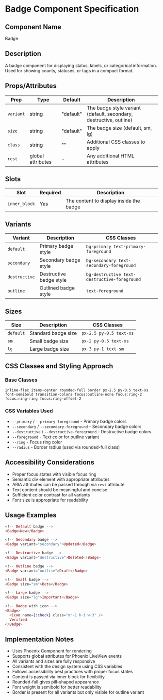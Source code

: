 # Badge Component Specification

## Component Name
Badge

## Description
A badge component for displaying status, labels, or categorical information. Used for showing counts, statuses, or tags in a compact format.

## Props/Attributes
| Prop | Type | Default | Description |
|------|------|---------|-------------|
| `variant` | string | "default" | The badge style variant (default, secondary, destructive, outline) |
| `size` | string | "default" | The badge size (default, sm, lg) |
| `class` | string | "" | Additional CSS classes to apply |
| `rest` | global attributes | - | Any additional HTML attributes |

## Slots
| Slot | Required | Description |
|------|----------|-------------|
| `inner_block` | Yes | The content to display inside the badge |

## Variants
| Variant | Description | CSS Classes |
|---------|-------------|-------------|
| `default` | Primary badge style | `bg-primary text-primary-foreground` |
| `secondary` | Secondary badge style | `bg-secondary text-secondary-foreground` |
| `destructive` | Destructive badge style | `bg-destructive text-destructive-foreground` |
| `outline` | Outlined badge style | `text-foreground` |

## Sizes
| Size | Description | CSS Classes |
|------|-------------|-------------|
| `default` | Standard badge size | `px-2.5 py-0.5 text-xs` |
| `sm` | Small badge size | `px-2 py-0.5 text-xs` |
| `lg` | Large badge size | `px-3 py-1 text-sm` |

## CSS Classes and Styling Approach
### Base Classes
```
inline-flex items-center rounded-full border px-2.5 py-0.5 text-xs font-semibold transition-colors focus:outline-none focus:ring-2 focus:ring-ring focus:ring-offset-2
```

### CSS Variables Used
- `--primary` / `--primary-foreground` - Primary badge colors
- `--secondary` / `--secondary-foreground` - Secondary badge colors
- `--destructive` / `--destructive-foreground` - Destructive badge colors
- `--foreground` - Text color for outline variant
- `--ring` - Focus ring color
- `--radius` - Border radius (used via rounded-full class)

## Accessibility Considerations
- Proper focus states with visible focus ring
- Semantic div element with appropriate attributes
- ARIA attributes can be passed through via `rest` attribute
- Text content should be meaningful and concise
- Sufficient color contrast for all variants
- Font size is appropriate for readability

## Usage Examples
```heex
<!-- Default badge -->
<Badge>New</Badge>

<!-- Secondary badge -->
<Badge variant="secondary">Updated</Badge>

<!-- Destructive badge -->
<Badge variant="destructive">Deleted</Badge>

<!-- Outline badge -->
<Badge variant="outline">Draft</Badge>

<!-- Small badge -->
<Badge size="sm">Beta</Badge>

<!-- Large badge -->
<Badge size="lg">Important</Badge>

<!-- Badge with icon -->
<Badge>
  <Icon name={:check} class="mr-1 h-3 w-3" />
  Verified
</Badge>
```

## Implementation Notes
- Uses Phoenix Component for rendering
- Supports global attributes for Phoenix LiveView events
- All variants and sizes are fully responsive
- Consistent with the design system using CSS variables
- Follows accessibility best practices with proper focus states
- Content is passed via inner block for flexibility
- Rounded-full gives pill-shaped appearance
- Font weight is semibold for better readability
- Border is present for all variants but only visible for outline variant